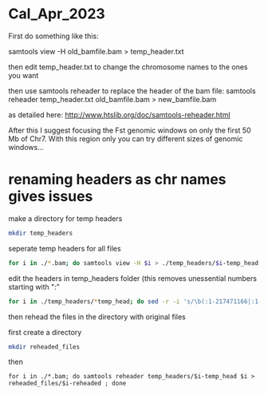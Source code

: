 # Cal_Apr_2023

First do something like this:

samtools view -H old_bamfile.bam > temp_header.txt

then edit temp_header.txt to change the chromosome names to the ones you want

then use samtools reheader to replace the header of the bam file:
samtools reheader temp_header.txt old_bamfile.bam > new_bamfile.bam

as detailed here:
http://www.htslib.org/doc/samtools-reheader.html

After this I suggest focusing the Fst genomic windows on only the first 50 Mb of Chr7. With this region only you can try different sizes of genomic windows...

# renaming headers as chr names gives issues
make a directory for temp headers
```bash
mkdir temp_headers
```
seperate temp headers for all files
```bash
for i in ./*.bam; do samtools view -H $i > ./temp_headers/$i-temp_head ; done
```
edit the headers in temp_headers folder (this removes unessential numbers starting with ":"
```bash
for i in ./temp_headers/*temp_head; do sed -r -i 's/\b(:1-217471166|:1-181034961|:1-153873357|:1-153961319|:1-164033575|:1-154486312|:1-133565930|:1-147241510|:1-91218944|:1-52432566|:1-17610)\b//g' ./temp_headers/XT7_WY_no_adapt__sorted.bam_rg.bam-temp_head ; done
```
then rehead the files in the directory with original files

first create a directory
```bash
mkdir reheaded_files
```
then
```
for i in ./*.bam; do samtools reheader temp_headers/$i-temp_head $i > reheaded_files/$i-reheaded ; done
```
